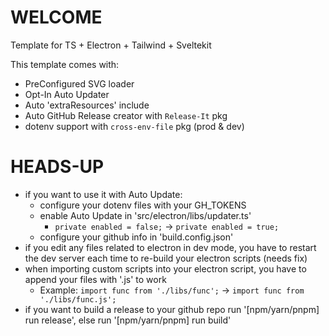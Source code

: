 # WELCOME
Template for TS + Electron + Tailwind + Sveltekit

This template comes with:
- PreConfigured SVG loader
- Opt-In Auto Updater
- Auto 'extraResources' include
- Auto GitHub Release creator with `Release-It` pkg
- dotenv support with `cross-env-file` pkg (prod & dev)

# HEADS-UP
- if you want to use it with Auto Update:
    - configure your dotenv files with your GH_TOKENS
    - enable Auto Update in 'src/electron/libs/updater.ts'
        - ```private enabled = false;``` -> ```private enabled = true;```
    - configure your github info in 'build.config.json'
- if you edit any files related to electron in dev mode, you have to restart the dev server each time to re-build your electron scripts (needs fix)
- when importing custom scripts into your electron script, you have to append your files with '.js' to work
    - Example: ```import func from './libs/func';``` -> ```import func from './libs/func.js';```
- if you want to build a release to your github repo run '[npm/yarn/pnpm] run release', else run '[npm/yarn/pnpm] run build'